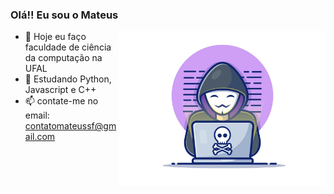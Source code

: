 ### Olá!! Eu sou o Mateus
<img width="330"  src="img/hacker.png" align="right">

- 🔭 Hoje eu faço faculdade de ciência da computação na UFAL
- 🌱 Estudando Python, Javascript e C++
- 📫 contate-me no email: contatomateussf@gmail.com
